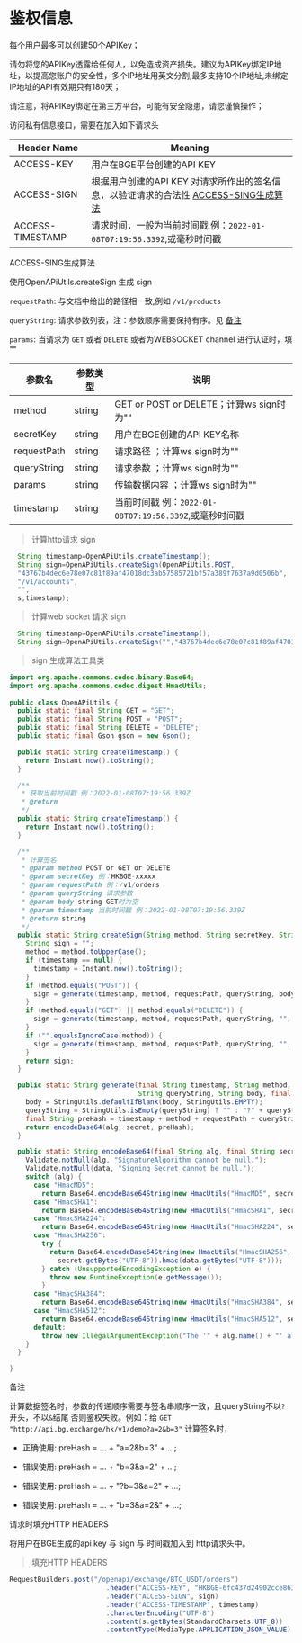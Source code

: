 # 鉴权信息

<a id="auth"></a>

每个用户最多可以创建50个APIKey；

请勿将您的APIKey透露给任何人，以免造成资产损失。建议为APIKey绑定IP地址，以提高您账户的安全性，多个IP地址用英文分割,最多支持10个IP地址,未绑定IP地址的API有效期只有180天；

请注意，将APIKey绑定在第三方平台，可能有安全隐患，请您谨慎操作；

访问私有信息接口，需要在加入如下请求头

Header Name | Meaning
---------- | -------
ACCESS-KEY | 用户在BGE平台创建的API KEY
ACCESS-SIGN | 根据用户创建的API KEY 对请求所作出的签名信息，以验证请求的合法性 [ACCESS-SING生成算法](#access-sign-gen)
ACCESS-TIMESTAMP | 请求时间，一般为当前时间戳 例：`2022-01-08T07:19:56.339Z`,或毫秒时间戳

<a name="access-sign-gen">ACCESS-SING生成算法</a>

<aside> 
使用OpenAPiUtils.createSign 生成 sign 
</aside>

`requestPath`: 与文档中给出的路径相一致,例如 `/v1/products`

`queryString`: 请求参数列表，注：参数顺序需要保持有序。见 [备注](#sign_query_warning)

`params`: 当请求为 `GET` 或者 `DELETE` 或者为WEBSOCKET channel 进行认证时，填 ""

| 参数名|参数类型|说明| 
|----|----|----|
|method|string| GET or POST or DELETE；计算ws sign时为""|
|secretKey|string| 用户在BGE创建的API KEY名称|
|requestPath|string| 请求路径 ；计算ws sign时为""|
|queryString|string| 请求参数 ；计算ws sign时为""|
|params|string| 传输数据内容 ；计算ws sign时为""|
|timestamp|string| 当前时间戳 例：`2022-01-08T07:19:56.339Z`,或毫秒时间戳 |

> 计算http请求 sign 

```java
  String timestamp=OpenAPiUtils.createTimestamp();
  String sign=OpenAPiUtils.createSign(OpenAPiUtils.POST,
  "43767b4dec6e78e07c81f89af47018dc3ab57585721bf57a389f7637a9d0506b",
  "/v1/accounts",
  "",
  s,timestamp);
```

> 计算web socket 请求 sign

```java
  String timestamp=OpenAPiUtils.createTimestamp();
  String sign=OpenAPiUtils.createSign("","43767b4dec6e78e07c81f89af47018dc3ab57585721bf57a389f7637a9d0506b","","","",timestamp);
```



> sign 生成算法工具类

```java
import org.apache.commons.codec.binary.Base64;
import org.apache.commons.codec.digest.HmacUtils;
  
public class OpenAPiUtils {
  public static final String GET = "GET";
  public static final String POST = "POST";
  public static final String DELETE = "DELETE";
  public static final Gson gson = new Gson();

  public static String createTimestamp() {
    return Instant.now().toString();
  }

  /**
   * 获取当前时间戳 例：2022-01-08T07:19:56.339Z
   * @return
   */
  public static String createTimestamp() {
    return Instant.now().toString();
  }

  /**
   * 计算签名
   * @param method POST or GET or DELETE
   * @param secretKey 例：HKBGE-xxxxx
   * @param requestPath 例：/v1/orders
   * @param queryString 请求参数
   * @param body string GET时为空
   * @param timestamp 当前时间戳 例：2022-01-08T07:19:56.339Z
   * @return string
   */
  public static String createSign(String method, String secretKey, String requestPath, String queryString, String body, String timestamp) {
    String sign = "";
    method = method.toUpperCase();
    if (timestamp == null) {
      timestamp = Instant.now().toString();
    }
    if (method.equals("POST")) {
      sign = generate(timestamp, method, requestPath, queryString, body, secretKey, "HmacSHA256");
    }
    if (method.equals("GET") || method.equals("DELETE")) {
      sign = generate(timestamp, method, requestPath, queryString, "", secretKey, "HmacSHA256");
    }
    if ("".equalsIgnoreCase(method)) {
      sign = generate(timestamp, method, requestPath, queryString, "", secretKey, "HmacSHA256");
    }
    return sign;
  }

  public static String generate(final String timestamp, String method, final String requestPath,
                                String queryString, String body, final String secret, final String alg) {
    body = StringUtils.defaultIfBlank(body, StringUtils.EMPTY);
    queryString = StringUtils.isEmpty(queryString) ? "" : "?" + queryString;
    final String preHash = timestamp + method + requestPath + queryString + body;
    return encodeBase64(alg, secret, preHash);
  }

  public static String encodeBase64(final String alg, final String secret, final String data) {
    Validate.notNull(alg, "SignatureAlgorithm cannot be null.");
    Validate.notNull(data, "Signing Secret cannot be null.");
    switch (alg) {
      case "HmacMD5":
        return Base64.encodeBase64String(new HmacUtils("HmacMD5", secret).hmac(data));
      case "HmacSHA1":
        return Base64.encodeBase64String(new HmacUtils("HmacSHA1", secret).hmac(data));
      case "HmacSHA224":
        return Base64.encodeBase64String(new HmacUtils("HmacSHA224", secret).hmac(data));
      case "HmacSHA256":
        try {
          return Base64.encodeBase64String(new HmacUtils("HmacSHA256",
            secret.getBytes("UTF-8")).hmac(data.getBytes("UTF-8")));
        } catch (UnsupportedEncodingException e) {
          throw new RuntimeException(e.getMessage());
        }
      case "HmacSHA384":
        return Base64.encodeBase64String(new HmacUtils("HmacSHA384", secret).hmac(data));
      case "HmacSHA512":
        return Base64.encodeBase64String(new HmacUtils("HmacSHA512", secret).hmac(data));
      default:
        throw new IllegalArgumentException("The '" + alg.name() + "' algorithm cannot be used for signing.");
    }
  }

}
```
<aside class="warning">
备注
</aside>
<a name="sign_query_warning"></a>

计算数据签名时，参数的传递顺序需要与签名串顺序一致，且queryString不以`?`开头，不以`&`结尾  否则鉴权失败。例如：给 `GET "http://api.bg.exchange/hk/v1/demo?a=2&b=3"`
计算签名时，

- 正确使用: preHash = ... + "a=2&b=3" + ...;

- 错误使用: preHash = ... + "b=3&a=2" + ...;

- 错误使用: preHash = ... + "?b=3&a=2" + ...;

- 错误使用: preHash = ... + "b=3&a=2&" + ...;




<aside> 
请求时填充HTTP HEADERS
</aside>

将用户在BGE生成的api key 与 sign 与 时间戳加入到 http请求头中。

> 填充HTTP HEADERS

```java
RequestBuilders.post("/openapi/exchange/BTC_USDT/orders")
                        .header("ACCESS-KEY", "HKBGE-6fc437d24902cce8635806b6d79921f2")
                        .header("ACCESS-SIGN", sign)
                        .header("ACCESS-TIMESTAMP", timestamp)
                        .characterEncoding("UTF-8")
                        .content(s.getBytes(StandardCharsets.UTF_8))
                        .contentType(MediaType.APPLICATION_JSON_VALUE)
```
